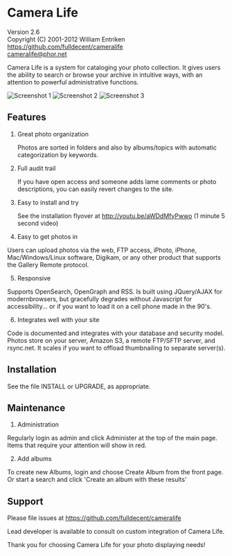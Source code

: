 Camera Life
===========

Version 2.6  
Copyright (C) 2001-2012 William Entriken  
https://github.com/fulldecent/cameralife  
cameralife@phor.net

Camera Life is a system for cataloging your photo collection. It gives users 
the ability to search or browse your archive in intuitive ways, with an 
attention to powerful administrative functions.

![Screenshot 1](http://fulldecent.github.com/cameralife/splashAssets/screenshot1.png)
![Screenshot 2](http://fulldecent.github.com/cameralife/splashAssets/screenshot2.png)
![Screenshot 3](http://fulldecent.github.com/cameralife/splashAssets/screenshot3.png)

Features
--------
1. Great photo organization

   Photos are sorted in folders and also by albums/topics with automatic 
categorization by keywords.
   
2. Full audit trail

   If you have open access and someone adds lame comments or photo 
descriptions, you can easily revert changes to the site.
   
3. Easy to install and try

   See the installation flyover at http://youtu.be/aWDdMfyPwwo  (1 minute 
5 second video)

4. Easy to get photos in

  Users can upload photos via the web, FTP access, iPhoto, iPhone, 
Mac/Windows/Linux software, Digikam, or any other product that supports 
the Gallery Remote protocol.

5. Responsive

  Supports OpenSearch, OpenGraph and RSS. Is built using JQuery/AJAX for modernbrowsers, 
but gracefully degrades without Javascript for accessibility... or if you want 
to load it on a cell phone made in the 90's.
  
6. Integrates well with your site

  Code is documented and integrates with your database and security model. 
Photos store on your server, Amazon S3, a remote FTP/SFTP server, and rsync.net. 
It scales if you want to offload thumbnailing to separate server(s).


Installation
------------

See the file INSTALL or UPGRADE, as appropriate.


Maintenance
-----------

1. Administration

  Regularly login as admin and click Administer at the top of the main page. 
Items that require your attention will show in red.

2. Add albums

  To create new Albums, login and choose Create Album from the front page. Or 
start a search and click 'Create an album with these results'


Support
-------

Please file issues at https://github.com/fulldecent/cameralife  

Lead developer is available to consult on custom integration of Camera Life.

Thank you for choosing Camera Life for your photo displaying needs!
